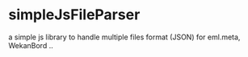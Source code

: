 # simpleJsFileParser
a simple js library to handle multiple files format (JSON) for eml.meta, WekanBord ..
